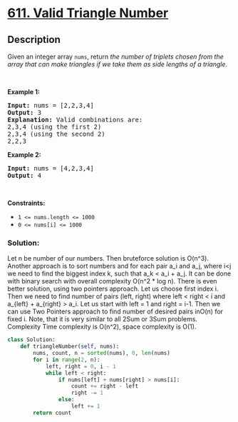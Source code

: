 # [611. Valid Triangle Number](https://leetcode.com/problems/valid-triangle-number)


## Description

<!-- description:start -->

<p>Given an integer array <code>nums</code>, return <em>the number of triplets chosen from the array that can make triangles if we take them as side lengths of a triangle</em>.</p>

<p>&nbsp;</p>
<p><strong class="example">Example 1:</strong></p>

<pre>
<strong>Input:</strong> nums = [2,2,3,4]
<strong>Output:</strong> 3
<strong>Explanation:</strong> Valid combinations are: 
2,3,4 (using the first 2)
2,3,4 (using the second 2)
2,2,3
</pre>

<p><strong class="example">Example 2:</strong></p>

<pre>
<strong>Input:</strong> nums = [4,2,3,4]
<strong>Output:</strong> 4
</pre>

<p>&nbsp;</p>
<p><strong>Constraints:</strong></p>

<ul>
	<li><code>1 &lt;= nums.length &lt;= 1000</code></li>
	<li><code>0 &lt;= nums[i] &lt;= 1000</code></li>
</ul>

### Solution:
Let n be number of our numbers. Then bruteforce solution is O(n^3). Another approach is to sort numbers and for each pair a_i and a_j, where i<j we need to find the biggest index k, such that a_k < a_i + a_j. It can be done with binary search with overall complexity O(n^2 * log n).
There is even better solution, using two pointers approach. Let us choose first index i. Then we need to find number of pairs (left, right) where left < right < i and a_{left} + a_{right} > a_i. Let us start with left = 1 and right = i-1. Then we can use Two Pointers approach to find number of desired pairs inO(n) for fixed i. Note, that it is very similar to all 2Sum or 3Sum problems.
Complexity
Time complexity is O(n^2), space complexity is O(1).
```python
class Solution:
    def triangleNumber(self, nums):
        nums, count, n = sorted(nums), 0, len(nums)
        for i in range(2, n):
            left, right = 0, i - 1
            while left < right:
                if nums[left] + nums[right] > nums[i]:
                    count += right - left
                    right -= 1
                else:
                    left += 1
        return count
```
